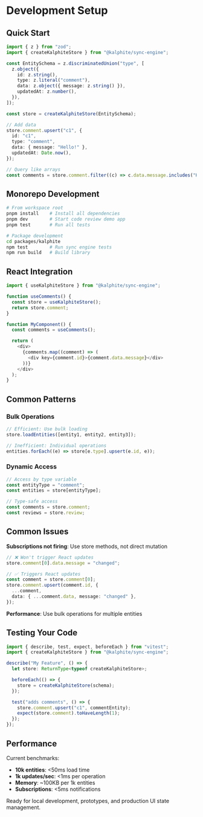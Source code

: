 # Development Setup

## Quick Start

```typescript
import { z } from "zod";
import { createKalphiteStore } from "@kalphite/sync-engine";

const EntitySchema = z.discriminatedUnion("type", [
  z.object({
    id: z.string(),
    type: z.literal("comment"),
    data: z.object({ message: z.string() }),
    updatedAt: z.number(),
  }),
]);

const store = createKalphiteStore(EntitySchema);

// Add data
store.comment.upsert("c1", {
  id: "c1",
  type: "comment",
  data: { message: "Hello!" },
  updatedAt: Date.now(),
});

// Query like arrays
const comments = store.comment.filter((c) => c.data.message.includes("Hello"));
```

## Monorepo Development

```bash
# From workspace root
pnpm install    # Install all dependencies
pnpm dev        # Start code review demo app
pnpm test       # Run all tests

# Package development
cd packages/kalphite
npm test        # Run sync engine tests
npm run build   # Build library
```

## React Integration

```typescript
import { useKalphiteStore } from "@kalphite/sync-engine";

function useComments() {
  const store = useKalphiteStore();
  return store.comment;
}

function MyComponent() {
  const comments = useComments();

  return (
    <div>
      {comments.map((comment) => (
        <div key={comment.id}>{comment.data.message}</div>
      ))}
    </div>
  );
}
```

## Common Patterns

### Bulk Operations

```typescript
// Efficient: Use bulk loading
store.loadEntities([entity1, entity2, entity3]);

// Inefficient: Individual operations
entities.forEach((e) => store[e.type].upsert(e.id, e));
```

### Dynamic Access

```typescript
// Access by type variable
const entityType = "comment";
const entities = store[entityType];

// Type-safe access
const comments = store.comment;
const reviews = store.review;
```

## Common Issues

**Subscriptions not firing**: Use store methods, not direct mutation

```typescript
// ❌ Won't trigger React updates
store.comment[0].data.message = "changed";

// ✅ Triggers React updates
const comment = store.comment[0];
store.comment.upsert(comment.id, {
  ...comment,
  data: { ...comment.data, message: "changed" },
});
```

**Performance**: Use bulk operations for multiple entities

## Testing Your Code

```typescript
import { describe, test, expect, beforeEach } from "vitest";
import { createKalphiteStore } from "@kalphite/sync-engine";

describe("My Feature", () => {
  let store: ReturnType<typeof createKalphiteStore>;

  beforeEach(() => {
    store = createKalphiteStore(schema);
  });

  test("adds comments", () => {
    store.comment.upsert("c1", commentEntity);
    expect(store.comment).toHaveLength(1);
  });
});
```

## Performance

Current benchmarks:

- **10k entities**: <50ms load time
- **1k updates/sec**: <1ms per operation
- **Memory**: ~100KB per 1k entities
- **Subscriptions**: <5ms notifications

Ready for local development, prototypes, and production UI state management.

